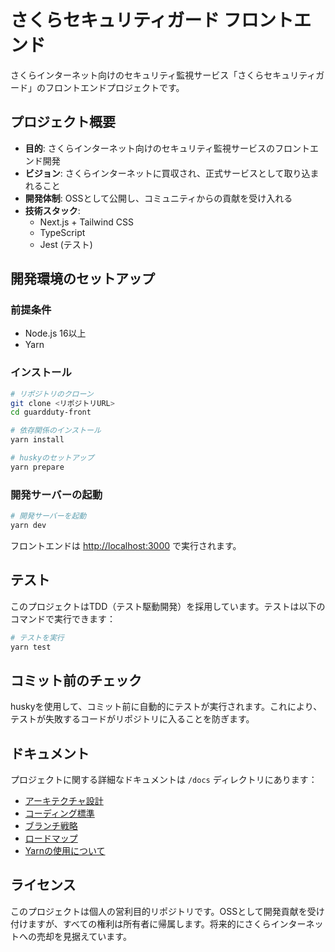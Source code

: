 # さくらセキュリティガード フロントエンド

さくらインターネット向けのセキュリティ監視サービス「さくらセキュリティガード」のフロントエンドプロジェクトです。

## プロジェクト概要

- **目的**: さくらインターネット向けのセキュリティ監視サービスのフロントエンド開発
- **ビジョン**: さくらインターネットに買収され、正式サービスとして取り込まれること
- **開発体制**: OSSとして公開し、コミュニティからの貢献を受け入れる
- **技術スタック**:
  - Next.js + Tailwind CSS
  - TypeScript
  - Jest (テスト)

## 開発環境のセットアップ

### 前提条件

- Node.js 16以上
- Yarn

### インストール

```bash
# リポジトリのクローン
git clone <リポジトリURL>
cd guardduty-front

# 依存関係のインストール
yarn install

# huskyのセットアップ
yarn prepare
```

### 開発サーバーの起動

```bash
# 開発サーバーを起動
yarn dev
```

フロントエンドは <http://localhost:3000> で実行されます。

## テスト

このプロジェクトはTDD（テスト駆動開発）を採用しています。テストは以下のコマンドで実行できます：

```bash
# テストを実行
yarn test
```

## コミット前のチェック

huskyを使用して、コミット前に自動的にテストが実行されます。これにより、テストが失敗するコードがリポジトリに入ることを防ぎます。

## ドキュメント

プロジェクトに関する詳細なドキュメントは `/docs` ディレクトリにあります：

- [アーキテクチャ設計](docs/architecture.md)
- [コーディング標準](docs/coding-standards.md)
- [ブランチ戦略](docs/branch-strategy.md)
- [ロードマップ](docs/roadmap.md)
- [Yarnの使用について](docs/yarn-usage.md)

## ライセンス

このプロジェクトは個人の営利目的リポジトリです。OSSとして開発貢献を受け付けますが、すべての権利は所有者に帰属します。将来的にさくらインターネットへの売却を見据えています。
